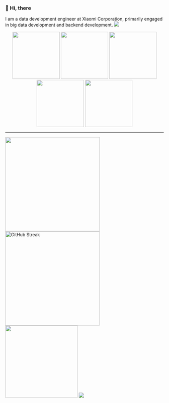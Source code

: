 ### 👋 Hi, there
I am a data development engineer at Xiaomi Corporation, primarily engaged in big data development and backend development.
![](https://cdn.jsdelivr.net/gh/islgl/img-hosting/imgs/banner.gif)

<div align="center">
    <img src="https://octodex.github.com/images/minion.png" width="150"/>
    <img src="https://octodex.github.com/images/spidertocat.png" width="150"/>
    <img src="https://octodex.github.com/images/daftpunktocat-thomas.gif" width="150"/>
    <img src="https://octodex.github.com/images/daftpunktocat-guy.gif" width="150"/>
    <img src="https://octodex.github.com/images/stormtroopocat.png" width="150"/>
</div>

---

<div>
    <img src="https://github-readme-stats.vercel.app/api?username=islgl&show_icons=true&hide_border=true&count_private=true" width="300">
    <img src="https://streak-stats.demolab.com?user=islgl&hide_border=true&date_format=%5BY.%5Dn.j" alt="GitHub Streak" width="300">
    <img src="https://github-readme-stats.vercel.app/api/top-langs/?username=islgl&layout=compact&hide_border=true&count_private=true" width="230">
    <img src="https://github-profile-trophy.vercel.app/?username=islgl&title=Joined2020&title=Commits&title=Experience&title=Repositories&title=Stars&title=Followers&title=Issues&title=PullRequest">
</div>

